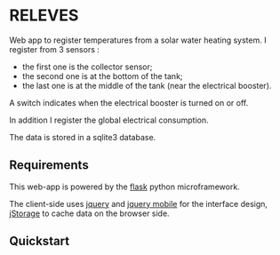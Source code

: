 RELEVES
=======

Web app to register temperatures from a solar water heating system.
I register from 3 sensors :

* the first one is the collector sensor;
* the second one is at the bottom of the tank;
* the last one is at the middle of the tank (near the electrical booster).

A switch indicates when the electrical booster is turned on or off.

In addition I register the global electrical consumption.

The data is stored in a sqlite3 database.

Requirements
------------

This web-app is powered by the [flask](http://flask.pocoo.org) python microframework.

The client-side uses [jquery](http://jquery.com) and [jquery mobile](http://jquerymobile.com) for the interface design, 
[jStorage](http://www.jstorage.info/) to cache data on the browser side.

Quickstart
----------
